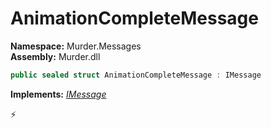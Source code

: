 # AnimationCompleteMessage

**Namespace:** Murder.Messages \
**Assembly:** Murder.dll

```csharp
public sealed struct AnimationCompleteMessage : IMessage
```

**Implements:** _[IMessage](../../Bang/Components/IMessage.html)_



⚡